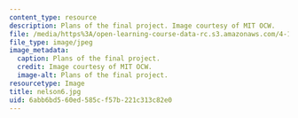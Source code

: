 ```yaml
---
content_type: resource
description: Plans of the final project. Image courtesy of MIT OCW.
file: /media/https%3A/open-learning-course-data-rc.s3.amazonaws.com/4-125b-architecture-studio-building-in-landscapes-fall-2005/6abb6bd560ed585cf57b221c313c82e0_nelson6.jpg
file_type: image/jpeg
image_metadata:
  caption: Plans of the final project.
  credit: Image courtesy of MIT OCW.
  image-alt: Plans of the final project.
resourcetype: Image
title: nelson6.jpg
uid: 6abb6bd5-60ed-585c-f57b-221c313c82e0
---
```


